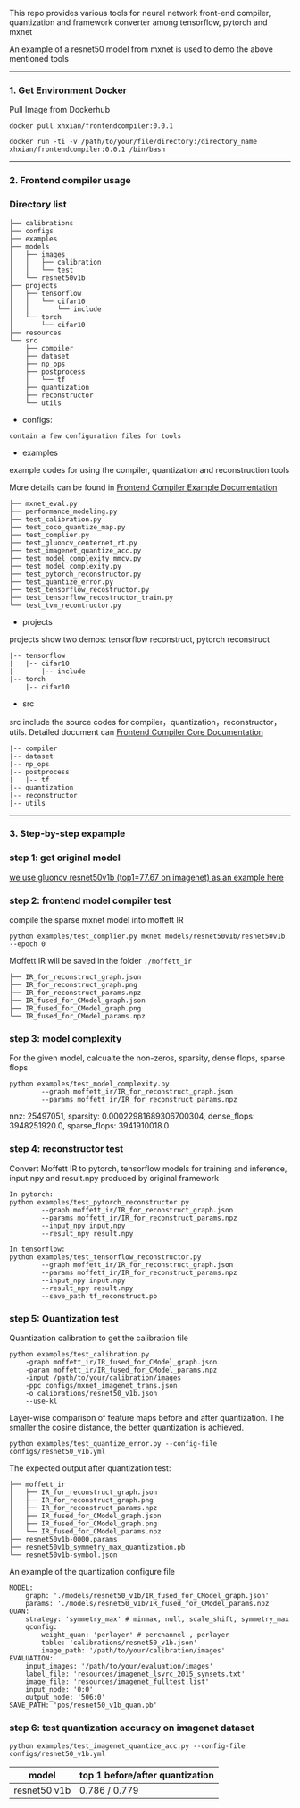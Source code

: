This repo provides various tools for neural network front-end compiler, quantization and framework converter among tensorflow, pytorch and mxnet

An example of a resnet50 model from mxnet is used to demo the above mentioned tools

---
### 1. Get Environment Docker

Pull Image from Dockerhub

```
docker pull xhxian/frontendcompiler:0.0.1

docker run -ti -v /path/to/your/file/directory:/directory_name xhxian/frontendcompiler:0.0.1 /bin/bash
```

---
###  2. Frontend compiler usage

### Directory list
```
├── calibrations
├── configs
├── examples
├── models
│   ├── images
│   │   ├── calibration
│   │   └── test
│   └── resnet50v1b
├── projects
│   ├── tensorflow
│   │   └── cifar10
│   │       └── include
│   └── torch
│       └── cifar10
├── resources
└── src
    ├── compiler
    ├── dataset
    ├── np_ops
    ├── postprocess
    │   └── tf
    ├── quantization
    ├── reconstructor
    └── utils
```

- configs:
```
contain a few configuration files for tools
```

- examples

example codes for using the compiler, quantization and reconstruction tools

More details can be found in [Frontend Compiler Example Documentation](resources/Frontend_Compiler_Examples.md)
```
├── mxnet_eval.py
├── performance_modeling.py
├── test_calibration.py
├── test_coco_quantize_map.py
├── test_complier.py
├── test_gluoncv_centernet_rt.py
├── test_imagenet_quantize_acc.py
├── test_model_complexity_mmcv.py
├── test_model_complexity.py
├── test_pytorch_reconstructor.py
├── test_quantize_error.py
├── test_tensorflow_recostructor.py
├── test_tensorflow_recostructor_train.py
└── test_tvm_recontructor.py
```


- projects

projects show two demos: tensorflow reconstruct, pytorch reconstruct
```
|-- tensorflow
|   |-- cifar10
|       |-- include
|-- torch
    |-- cifar10
```

- src

src include the source codes for compiler，quantization，reconstructor，utils. Detailed document can [Frontend Compiler Core Documentation](resources/Frontend_Compiler_Core.md)

```
|-- compiler
|-- dataset
|-- np_ops
|-- postprocess
|   |-- tf
|-- quantization
|-- reconstructor
|-- utils
```
---
### 3. Step-by-step  expample

### step 1: get original model

[we use gluoncv resnet50v1b (top1=77.67 on imagenet) as an example here](https://drive.google.com/drive/folders/1Rz0Z6UQbypHeVxr8lNAwef0n-MVYDZfM?usp=sharing)

### step 2: frontend model compiler test
compile the sparse mxnet model into moffett IR

``` python examples/test_complier.py mxnet models/resnet50v1b/resnet50v1b --epoch 0 ```

Moffett IR will be saved in the folder `./moffett_ir`
```
├── IR_for_reconstruct_graph.json
├── IR_for_reconstruct_graph.png
├── IR_for_reconstruct_params.npz
├── IR_fused_for_CModel_graph.json
├── IR_fused_for_CModel_graph.png
└── IR_fused_for_CModel_params.npz
```

### step 3: model complexity
For the given model, calcualte the non-zeros, sparsity, dense flops, sparse flops
```
python examples/test_model_complexity.py
        --graph moffett_ir/IR_for_reconstruct_graph.json
        --params moffett_ir/IR_for_reconstruct_params.npz
```
nnz: 25497051, sparsity: 0.00022981689306700304, dense_flops: 3948251920.0, sparse_flops: 3941910018.0

### step 4: reconstructor test
Convert Moffett IR to pytorch, tensorflow models for training and inference, input.npy and result.npy produced by original framework
```
In pytorch:
python examples/test_pytorch_reconstructor.py
        --graph moffett_ir/IR_for_reconstruct_graph.json
        --params moffett_ir/IR_for_reconstruct_params.npz
        --input_npy input.npy
        --result_npy result.npy
```

```
In tensorflow:
python examples/test_tensorflow_reconstructor.py
        --graph moffett_ir/IR_for_reconstruct_graph.json
        --params moffett_ir/IR_for_reconstruct_params.npz
        --input_npy input.npy
        --result_npy result.npy
        --save_path tf_reconstruct.pb
```

### step 5: Quantization test

Quantization calibration to get the calibration file

```
python examples/test_calibration.py 
    -graph moffett_ir/IR_fused_for_CModel_graph.json 
    -param moffett_ir/IR_fused_for_CModel_params.npz 
    -input /path/to/your/calibration/images 
    -ppc configs/mxnet_imagenet_trans.json 
    -o calibrations/resnet50_v1b.json  
    --use-kl
```

Layer-wise comparison of feature maps before and after quantization. The smaller the cosine distance, the better quantization is achieved.

```
python examples/test_quantize_error.py --config-file configs/resnet50_v1b.yml
```
The expected output after quantization test:
```
├── moffett_ir
│   ├── IR_for_reconstruct_graph.json
│   ├── IR_for_reconstruct_graph.png
│   ├── IR_for_reconstruct_params.npz
│   ├── IR_fused_for_CModel_graph.json
│   ├── IR_fused_for_CModel_graph.png
│   └── IR_fused_for_CModel_params.npz
├── resnet50v1b-0000.params
├── resnet50v1b_symmetry_max_quantization.pb
└── resnet50v1b-symbol.json
```

An example of the quantization configure file
```
MODEL:
    graph: './models/resnet50_v1b/IR_fused_for_CModel_graph.json'
    params: './models/resnet50_v1b/IR_fused_for_CModel_params.npz'
QUAN:
    strategy: 'symmetry_max' # minmax, null, scale_shift, symmetry_max
    qconfig:
        weight_quan: 'perlayer' # perchannel , perlayer
        table: 'calibrations/resnet50_v1b.json'
        image_path: '/path/to/your/calibration/images'
EVALUATION:
    input_images: '/path/to/your/evaluation/images'
    label_file: 'resources/imagenet_lsvrc_2015_synsets.txt'
    image_file: 'resources/imagenet_fulltest.list'
    input_node: '0:0'
    output_node: '506:0'
SAVE_PATH: 'pbs/resnet50_v1b_quan.pb'
```

### step 6: test quantization accuracy on imagenet dataset 

```
python examples/test_imagenet_quantize_acc.py --config-file configs/resnet50_v1b.yml
```
| model |  top 1 before/after quantization |
| --- | --- |
| resnet50 v1b   |  0.786 / 0.779      |

